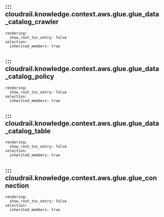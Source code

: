 ## ::: cloudrail.knowledge.context.aws.glue.glue_data_catalog_crawler
    rendering:
      show_root_toc_entry: false
    selection:
      inherited_members: true

## ::: cloudrail.knowledge.context.aws.glue.glue_data_catalog_policy
    rendering:
      show_root_toc_entry: false
    selection:
      inherited_members: true

## ::: cloudrail.knowledge.context.aws.glue.glue_data_catalog_table
    rendering:
      show_root_toc_entry: false
    selection:
      inherited_members: true

## ::: cloudrail.knowledge.context.aws.glue.glue_connection
    rendering:
      show_root_toc_entry: false
    selection:
      inherited_members: true
